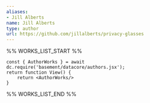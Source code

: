 ```yaml
---
aliases:
- Jill Alberts
name: Jill Alberts
type: author
url: https://github.com/jillalberts/privacy-glasses
---
```



%% WORKS_LIST_START %%

```datacorejsx
const { AuthorWorks } = await dc.require('basement/datacore/authors.jsx');
return function View() {
    return <AuthorWorks/>
}
```
%% WORKS_LIST_END %%